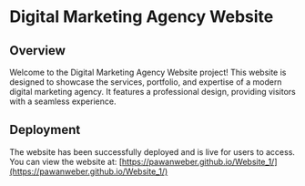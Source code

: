 # Digital Marketing Agency Website

## Overview
Welcome to the Digital Marketing Agency Website project! This website is designed to showcase the services, portfolio, and expertise of a modern digital marketing agency. It features a professional design, providing visitors with a seamless experience.

## Deployment
The website has been successfully deployed and is live for users to access. You can view the website at: [https://pawanweber.github.io/Website_1/](https://pawanweber.github.io/Website_1/)
